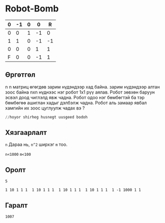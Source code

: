 # Robot-Bomb



| 0 | -1 | 0 | 0 | R |
| --- | --- | --- | --- | --- |
| 0 | 0 | 1 | -1 | 0 |
| 1 | 1 | 0 | -1 | -1 |
| 0 | 0 | 0 | 1 | 1 |
| F | 0 | 0 | -1 | 1 |


## Өргөтгөл

n n матриц өгөгдөв зарим нүдэндээр хад байна. зарим нүдэндээр алтан зоос байна nxn нүднээс нэг робот 1x1 рүү аялав. Робот зөвхөн баруун эсвэл доод чиглэлд явж чадна. Робот одоо нэг бөмбөгтэй ба тэр бөмбөгөө ашиглан хадыг дэлбэлж чадна. Робот аль замаар явбал хамгийн их зоос цуглуулж чадах вэ ? 

```python
//hoyor shirheg husnegt uusgeed bodoh
```

## **Хязгаарлалт**<br/>

`n` Дараа нь, `n^2` ширхэг `m` тоо.<br/>

`n<1000`  `m<100` <br/>



## **Оролт**
`5`

`1 10 1 1 1 
1 10 1 1 1 
1 10 1 1 1 
1 10 1 1 1 
1 -1 1000 1 1 `

## **Гаралт**

`1007`